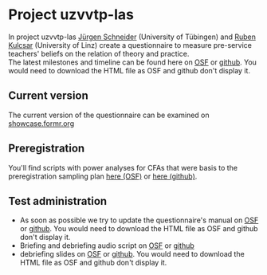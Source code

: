 # Project uzvvtp-las

In project uzvvtp-las [Jürgen Schneider](https://uni-tuebingen.de/de/28915) (University of Tübingen) and [Ruben Kulcsar](http://wipaed.jku.at/wip-team/ruben-kulcsar/) (University of Linz) create a questionnaire to measure pre-service teachers' beliefs on the relation of theory and practice.  
The latest milestones and timeline can be found here on [OSF](https://osf.io/p7jwt/) or [github](https://github.com/j-5chneider/uzvvtp-las/blob/master/2_questionnaire%2Bmanual%2Bbriefingscript/timeline.html). You would need to download the HTML file as OSF and github don't display it.
  

## Current version
The current version of the questionnaire can be examined on [showcase.formr.org](https://showcase.formr.org/)

## Preregistration
You'll find scripts with power analyses for CFAs that were basis to the preregistration sampling plan [here (OSF)](https://osf.io/q4khn/) or [here (github)](https://github.com/j-5chneider/uzvvtp-las/blob/master/1_preregistration_analyses/power_analyses.R).

## Test administration
* As soon as possible we try to update the questionnaire's manual on [OSF]() or [github](https://github.com/j-5chneider/uzvvtp-las/blob/master/2_questionnaire%2Bmanual%2Bbriefingscript/manual.html). You would need to download the HTML file as OSF and github don't display it.
* Briefing and debriefing audio script on [OSF](https://osf.io/by38w/) or [github](https://github.com/j-5chneider/uzvvtp-las/blob/master/2_questionnaire%2Bmanual%2Bbriefingscript/Testleitungsmanual.pdf)
* debriefing slides on [OSF](https://osf.io/wqp6v/) or [github](https://github.com/j-5chneider/uzvvtp-las/blob/master/2_questionnaire%2Bmanual%2Bbriefingscript/slides_briefing.html). You would need to download the HTML file as OSF and github don't display it.